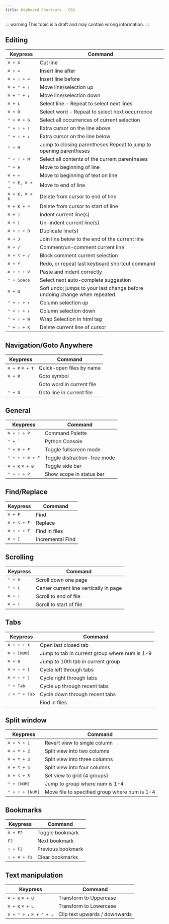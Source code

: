 ```yaml
---
title: Keyboard Shortcuts - OSX
---
```


::: warning
This topic is a draft and may contain wrong information.
:::

## Editing

| Keypress                | Command                                                                  |
| ----------------------- | ------------------------------------------------------------------------ |
| <kbd>⌘ + X</kbd>        | Cut line                                                                 |
| <kbd>⌘ + ↩</kbd>        | Insert line after                                                        |
| <kbd>⌘ + ⇧ + ↩ </kbd>   | Insert line before                                                       |
| <kbd>⌘ + ⌃ + ↑</kbd>    | Move line/selection up                                                   |
| <kbd>⌘ + ⌃ + ↓</kbd>    | Move line/selection down                                                 |
| <kbd>⌘ + L</kbd>        | Select line - Repeat to select next lines                                |
| <kbd>⌘ + D</kbd>        | Select word - Repeat to select next occurrence                           |
| <kbd>⌃ + ⌘ + G</kbd>    | Select all occurrences of current selection                              |
| <kbd>⌃ + ⇧ + ↑</kbd>    | Extra cursor on the line above                                           |
| <kbd>⌃ + ⇧ + ↓</kbd>    | Extra cursor on the line below                                           |
| <kbd>⌃ + M</kbd>        | Jump to closing parentheses Repeat to jump to opening parentheses        |
| <kbd>⌃ + ⇧ + M</kbd>    | Select all contents of the current parentheses                           |
| <kbd>⌃ + A</kbd>        | Move to beginning of line                                                |
| <kbd>⌘ + ←</kbd>        | Move to beginning of text on line                                        |
| <kbd>⌃ + E, ⌘ + →</kbd> | Move to end of line                                                      |
| <kbd>⌘ + K, ⌘ + K</kbd> | Delete from cursor to end of line                                        |
| <kbd>⌘ + K + ⌫</kbd>    | Delete from cursor to start of line                                      |
| <kbd>⌘ + \]</kbd>       | Indent current line(s)                                                   |
| <kbd>⌘ + \[</kbd>       | Un-indent current line(s)                                                |
| <kbd>⌘ + ⇧ + D</kbd>    | Duplicate line(s)                                                        |
| <kbd>⌘ + J</kbd>        | Join line below to the end of the current line                           |
| <kbd>⌘ + /</kbd>        | Comment/un-comment current line                                          |
| <kbd>⌘ + ⌥ + /</kbd>    | Block comment current selection                                          |
| <kbd>⌘ + Y</kbd>        | Redo, or repeat last keyboard shortcut command                           |
| <kbd>⌘ + ⇧ + V</kbd>    | Paste and indent correctly                                               |
| <kbd>⌃ + Space</kbd>    | Select next auto-complete suggestion                                     |
| <kbd>⌘ + U</kbd>        | Soft undo; jumps to your last change before undoing change when repeated |
| <kbd>⌃ + ⇧ + ↑</kbd>    | Column selection up                                                      |
| <kbd>⌃ + ⇧ + ↓</kbd>    | Column selection down                                                    |
| <kbd>⌃ + ⇧ + W</kbd>    | Wrap Selection in html tag                                               |
| <kbd>⌃ + ⇧ + K</kbd>    | Delete current line of cursor                                            |


## Navigation/Goto Anywhere

| Keypress                          | Command                   |
| --------------------------------- | ------------------------- |
| <kbd>⌘ + P</kbd> <kbd>⌘ + T</kbd> | Quick-open files by name  |
| <kbd>⌘ + R</kbd>                  | Goto symbol               |
|                                   | Goto word in current file |
| <kbd>⌃ + G</kbd>                  | Goto line in current file |


## General

| Keypress                          | Command                      |
| --------------------------------- | ---------------------------- |
| <kbd>⌘ + ⇧ + P</kbd>              | Command Palette              |
| <kbd>⌃ + `</kbd>                  | Python Console               |
| <kbd>⌃ + ⌘ + F</kbd>              | Toggle fullscreen mode       |
| <kbd>⌃ + ⇧ + ⌘ + F</kbd>          | Toggle distraction-free mode |
| <kbd>⌘ + K</kbd> <kbd>⌘ + B</kbd> | Toggle side bar              |
| <kbd>⌃ + ⇧ + P</kbd>              | Show scope in status bar     |


## Find/Replace

| Keypress             | Command          |
| -------------------- | ---------------- |
| <kbd>⌘ + F</kbd>     | Find             |
| <kbd>⌘ + ⌥ + F</kbd> | Replace          |
| <kbd>⌘ + ⇧ + F</kbd> | Find in files    |
| <kbd>⌘ + I</kbd>     | Incremental Find |


## Scrolling

| Keypress         | Command                                |
| ---------------- | -------------------------------------- |
| <kbd>⌃ + V</kbd> | Scroll down one page                   |
| <kbd>⌃ + L</kbd> | Center current line vertically in page |
| <kbd>⌘ + ↓</kbd> | Scroll to end of file                  |
| <kbd>⌘ + ↑</kbd> | Scroll to start of file                |


## Tabs

| Keypress               | Command                                       |
| ---------------------- | --------------------------------------------- |
| <kbd>⌘ + ⇧ + t</kbd>   | Open last closed tab                          |
| <kbd>⌘ + \[NUM\]</kbd>   | Jump to tab in current group where num is 1-9 |
| <kbd>⌘ + 0</kbd>       | Jump to 10th tab in current group             |
| <kbd>⌘ + ⇧ + \[</kbd>   | Cycle left through tabs                       |
| <kbd>⌘ + ⇧ + \]</kbd>   | Cycle right through tabs                      |
| <kbd>⌃ + Tab</kbd>     | Cycle up through recent tabs                  |
| <kbd>⇧ + ⌃ + Tab</kbd> | Cycle down through recent tabs                |
|                        | Find in files                                 |


## Split window


| Keypress                 | Command                                       |
| ------------------------ | --------------------------------------------- |
| <kbd>⌘ + ⌥ + 1</kbd>     | Revert view to single column                  |
| <kbd>⌘ + ⌥ + 2</kbd>     | Split view into two columns                   |
| <kbd>⌘ + ⌥ + 3</kbd>     | Split view into three columns                 |
| <kbd>⌘ + ⌥ + 4</kbd>     | Split view into four columns                  |
| <kbd>⌘ + ⌥ + 5</kbd>     | Set view to grid (4 groups)                   |
| <kbd>⌃ + \[NUM\]</kbd>     | Jump to group where num is 1-4                |
| <kbd>⌃ + ⇧ + \[NUM\]</kbd> | Move file to specified group where num is 1-4 |


## Bookmarks


| Keypress              | Command           |
| --------------------- | ----------------- |
| <kbd>⌘ + F2</kbd>     | Toggle bookmark   |
| <kbd>F2</kbd>         | Next bookmark     |
| <kbd>⇧ + F2</kbd>     | Previous bookmark |
| <kbd>⇧ + ⌘ + F2</kbd> | Clear bookmarks   |


## Text manipulation


| Keypress                                 | Command                        |
| ---------------------------------------- | ------------------------------ |
| <kbd>⌘ + K</kbd> <kbd>⌘ + U</kbd>                  | Transform to Uppercase         |
| <kbd>⌘ + K</kbd> <kbd>⌘ + L</kbd>                  | Transform to Lowercase         |
| <kbd>⌘ + ⌃ + ↓</kbd> <kbd>⌘ + ⌃ + ↓</kbd> |  Clip text upwards / downwards |
